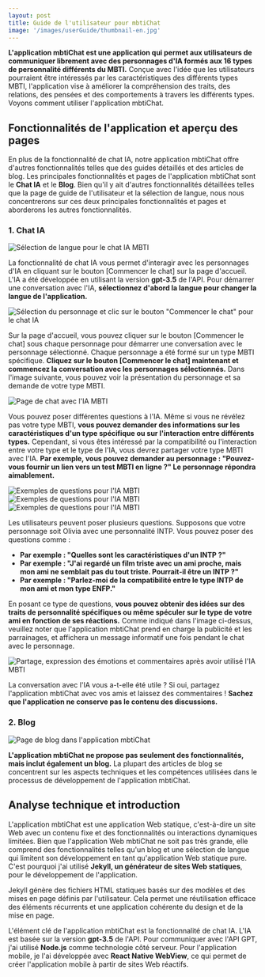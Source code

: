 ```yaml
---
layout: post
title: Guide de l'utilisateur pour mbtiChat
image: '/images/userGuide/thumbnail-en.jpg'
---
```


**L'application mbtiChat est une application qui permet aux utilisateurs de communiquer librement avec des personnages d'IA formés aux 16 types de personnalité différents du MBTI.** Conçue avec l'idée que les utilisateurs pourraient être intéressés par les caractéristiques des différents types MBTI, l'application vise à améliorer la compréhension des traits, des relations, des pensées et des comportements à travers les différents types. Voyons comment utiliser l'application mbtiChat.

## Fonctionnalités de l'application et aperçu des pages
En plus de la fonctionnalité de chat IA, notre application mbtiChat offre d'autres fonctionnalités telles que des guides détaillés et des articles de blog. Les principales fonctionnalités et pages de l'application mbtiChat sont le **Chat IA** et le **Blog**. Bien qu'il y ait d'autres fonctionnalités détaillées telles que la page de guide de l'utilisateur et la sélection de langue, nous nous concentrerons sur ces deux principales fonctionnalités et pages et aborderons les autres fonctionnalités.

### 1. Chat IA
![Sélection de langue pour le chat IA MBTI](/images/userGuide/userguide-1.jpg)

La fonctionnalité de chat IA vous permet d'interagir avec les personnages d'IA en cliquant sur le bouton [Commencer le chat] sur la page d'accueil. L'IA a été développée en utilisant la version **gpt-3.5** de l'API. Pour démarrer une conversation avec l'IA, **sélectionnez d'abord la langue pour changer la langue de l'application.**

![Sélection du personnage et clic sur le bouton "Commencer le chat" pour le chat IA](/images/userGuide/userguide-2.jpg)

Sur la page d'accueil, vous pouvez cliquer sur le bouton [Commencer le chat] sous chaque personnage pour démarrer une conversation avec le personnage sélectionné. Chaque personnage a été formé sur un type MBTI spécifique. **Cliquez sur le bouton [Commencer le chat] maintenant et commencez la conversation avec les personnages sélectionnés.** Dans l'image suivante, vous pouvez voir la présentation du personnage et sa demande de votre type MBTI.

![Page de chat avec l'IA MBTI](/images/userGuide/userguide-3.jpg)

Vous pouvez poser différentes questions à l'IA. Même si vous ne révélez pas votre type MBTI, **vous pouvez demander des informations sur les caractéristiques d'un type spécifique ou sur l'interaction entre différents types.** Cependant, si vous êtes intéressé par la compatibilité ou l'interaction entre votre type et le type de l'IA, vous devrez partager votre type MBTI avec l'IA. **Par exemple, vous pouvez demander au personnage : "Pouvez-vous fournir un lien vers un test MBTI en ligne ?" Le personnage répondra aimablement.**

![Exemples de questions pour l'IA MBTI](/images/userGuide/userguide-4.jpg)
![Exemples de questions pour l'IA MBTI](/images/userGuide/userguide-5.jpg)
![Exemples de questions pour l'IA MBTI](/images/userGuide/userguide-6.jpg)

Les utilisateurs peuvent poser plusieurs questions. Supposons que votre personnage soit Olivia avec une personnalité INTP. Vous pouvez poser des questions comme :

- **Par exemple : "Quelles sont les caractéristiques d'un INTP ?"**
- **Par exemple : "J'ai regardé un film triste avec un ami proche, mais mon ami ne semblait pas du tout triste. Pourrait-il être un INTP ?"**
- **Par exemple : "Parlez-moi de la compatibilité entre le type INTP de mon ami et mon type ENFP."**

En posant ce type de questions, **vous pouvez obtenir des idées sur des traits de personnalité spécifiques ou même spéculer sur le type de votre ami en fonction de ses réactions.** Comme indiqué dans l'image ci-dessus, veuillez noter que l'application mbtiChat prend en charge la publicité et les parrainages, et affichera un message informatif une fois pendant le chat avec le personnage.

![Partage, expression des émotions et commentaires après avoir utilisé l'IA MBTI](/images/userGuide/userguide-7.jpg)

La conversation avec l'IA vous a-t-elle été utile ? Si oui, partagez l'application mbtiChat avec vos amis et laissez des commentaires ! **Sachez que l'application ne conserve pas le contenu des discussions.**

### 2. Blog
![Page de blog dans l'application mbtiChat](/images/userGuide/userguide-8.jpg)

**L'application mbtiChat ne propose pas seulement des fonctionnalités, mais inclut également un blog.** La plupart des articles de blog se concentrent sur les aspects techniques et les compétences utilisées dans le processus de développement de l'application mbtiChat.

## Analyse technique et introduction
L'application mbtiChat est une application Web statique, c'est-à-dire un site Web avec un contenu fixe et des fonctionnalités ou interactions dynamiques limitées. Bien que l'application Web mbtiChat ne soit pas très grande, elle comprend des fonctionnalités telles qu'un blog et une sélection de langue qui limitent son développement en tant qu'application Web statique pure. C'est pourquoi j'ai utilisé **Jekyll, un générateur de sites Web statiques**, pour le développement de l'application.

Jekyll génère des fichiers HTML statiques basés sur des modèles et des mises en page définis par l'utilisateur. Cela permet une réutilisation efficace des éléments récurrents et une application cohérente du design et de la mise en page.

L'élément clé de l'application mbtiChat est la fonctionnalité de chat IA. L'IA est basée sur la version **gpt-3.5** de l'API. Pour communiquer avec l'API GPT, j'ai utilisé **Node.js** comme technologie côté serveur. Pour l'application mobile, je l'ai développée avec **React Native WebView**, ce qui permet de créer l'application mobile à partir de sites Web réactifs.
